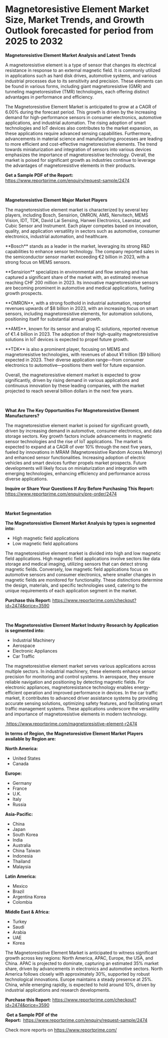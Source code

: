 <p><h1>Magnetoresistive Element Market Size, Market Trends, and Growth Outlook forecasted for period from 2025 to 2032</h1></p><p><strong>Magnetoresistive Element Market Analysis and Latest Trends</strong></p>
<p><p>A magnetoresistive element is a type of sensor that changes its electrical resistance in response to an external magnetic field. It is commonly utilized in applications such as hard disk drives, automotive systems, and various industrial processes due to its sensitivity and precision. These elements can be found in various forms, including giant magnetoresistive (GMR) and tunneling magnetoresistive (TMR) technologies, each offering distinct advantages in performance and efficiency.</p><p>The Magnetoresistive Element Market is anticipated to grow at a CAGR of 6.00% during the forecast period. This growth is driven by the increasing demand for high-performance sensors in consumer electronics, automotive applications, and industrial automation. The rising adoption of smart technologies and IoT devices also contributes to the market expansion, as these applications require advanced sensing capabilities. Furthermore, advancements in material science and manufacturing processes are leading to more efficient and cost-effective magnetoresistive elements. The trend towards miniaturization and integration of sensors into various devices emphasizes the importance of magnetoresistive technology. Overall, the market is poised for significant growth as industries continue to leverage the advantages of magnetoresistive elements in their products.</p></p>
<p><strong>Get a Sample PDF of the Report:&nbsp;</strong> <a href="https://www.reportprime.com/enquiry/request-sample/2474?utm_campaign=2475&utm_medium=2&utm_source=Github&utm_content=ia&utm_term=18032025&utm_id=magnetoresistive-element">https://www.reportprime.com/enquiry/request-sample/2474</a></p>
<p>&nbsp;</p>
<p><strong>Magnetoresistive Element Major Market Players</strong></p>
<p><p>The magnetoresistive element market is characterized by several key players, including Bosch, Sensirion, OMRON, AMS, Nenvitech, MEMS Vision, IDT, TDK, David Lai Sensing, Hanwei Electronics, Leanstar, and Cubic Sensor and Instrument. Each player competes based on innovation, quality, and application versatility in sectors such as automotive, consumer electronics, industrial automation, and healthcare.</p><p>**Bosch** stands as a leader in the market, leveraging its strong R&D capabilities to enhance sensor technology. The company reported sales in the semiconductor sensor market exceeding €2 billion in 2023, with a strong focus on MEMS sensors.</p><p>**Sensirion** specializes in environmental and flow sensing and has captured a significant share of the market with, an estimated revenue reaching CHF 200 million in 2023. Its innovative magnetoresistive sensors are becoming prominent in automotive and medical applications, fueling growth prospects.</p><p>**OMRON**, with a strong foothold in industrial automation, reported revenues upwards of $8 billion in 2023, with an increasing focus on smart sensors, including magnetoresistive elements, for automation solutions, positioning itself for substantial annual growth.</p><p>**AMS**, known for its sensor and analog IC solutions, reported revenue of €1.4 billion in 2023. The adoption of their high-quality magnetoresistive solutions in IoT devices is expected to propel future growth.</p><p>**TDK** is also a prominent player, focusing on MEMS and magnetoresistive technologies, with revenues of about ¥1 trillion ($9 billion) expected in 2023. Their diverse application range—from consumer electronics to automotive—positions them well for future expansion.</p><p>Overall, the magnetoresistive element market is expected to grow significantly, driven by rising demand in various applications and continuous innovation by these leading companies, with the market projected to reach several billion dollars in the next few years.</p></p>
<p>&nbsp;</p>
<p><strong>What Are The Key Opportunities For Magnetoresistive Element Manufacturers?</strong></p>
<p><p>The magnetoresistive element market is poised for significant growth, driven by increasing demand in automotive, consumer electronics, and data storage sectors. Key growth factors include advancements in magnetic sensor technologies and the rise of IoT applications. The market is expected to expand at a CAGR of over 10% through the next five years, fueled by innovations in MRAM (Magnetoresistive Random Access Memory) and enhanced sensor functionalities. Increasing adoption of electric vehicles and smart devices further propels market prospects. Future developments will likely focus on miniaturization and integration with emerging technologies, enhancing efficiency and performance across diverse applications.</p></p>
<p><strong>Inquire or Share Your Questions If Any Before Purchasing This Report:</strong> <a href="https://www.reportprime.com/enquiry/pre-order/2474?utm_campaign=2475&utm_medium=2&utm_source=Github&utm_content=ia&utm_term=18032025&utm_id=magnetoresistive-element">https://www.reportprime.com/enquiry/pre-order/2474</a></p>
<p>&nbsp;</p>
<p><strong>Market Segmentation</strong></p>
<p><strong>The Magnetoresistive Element Market Analysis by types is segmented into:</strong></p>
<p><ul><li>High magnetic field applications</li><li>Low magnetic field applications</li></ul></p>
<p><p>The magnetoresistive element market is divided into high and low magnetic field applications. High magnetic field applications involve sectors like data storage and medical imaging, utilizing sensors that can detect strong magnetic fields. Conversely, low magnetic field applications focus on automotive sensors and consumer electronics, where smaller changes in magnetic fields are monitored for functionality. These distinctions determine the design, materials, and specific technologies used, catering to the unique requirements of each application segment in the market.</p></p>
<p><strong>Purchase this Report:&nbsp;</strong><a href="https://www.reportprime.com/checkout?id=2474&price=3590&utm_campaign=2475&utm_medium=2&utm_source=Github&utm_content=ia&utm_term=18032025&utm_id=magnetoresistive-element">https://www.reportprime.com/checkout?id=2474&price=3590</a></p>
<p>&nbsp;</p>
<p><strong>The Magnetoresistive Element Market Industry Research by Application is segmented into:</strong></p>
<p><ul><li>Industrial Machinery</li><li>Aerospace</li><li>Electronic Appliances</li><li>Car Traffic</li></ul></p>
<p><p>The magnetoresistive element market serves various applications across multiple sectors. In industrial machinery, these elements enhance sensor precision for monitoring and control systems. In aerospace, they ensure reliable navigation and positioning by detecting magnetic fields. For electronic appliances, magnetoresistance technology enables energy-efficient operation and improved performance in devices. In the car traffic market, it contributes to advanced driver assistance systems by providing accurate sensing solutions, optimizing safety features, and facilitating smart traffic management systems. These applications underscore the versatility and importance of magnetoresistive elements in modern technology.</p></p>
<p><a href="https://www.reportprime.com/magnetoresistive-element-r2474?utm_campaign=2475&utm_medium=2&utm_source=Github&utm_content=ia&utm_term=18032025&utm_id=magnetoresistive-element">&nbsp;https://www.reportprime.com/magnetoresistive-element-r2474</a></p>
<p><strong>In terms of Region, the Magnetoresistive Element Market Players available by Region are:</strong></p>
<p>
    <p> <strong> North America: </strong>
        <ul>
            <li>United States</li>
            <li>Canada</li>
        </ul>
        </p> 
    <p> <strong> Europe: </strong>
        <ul>
            <li>Germany</li>
            <li>France</li>
            <li>U.K.</li>
            <li>Italy</li>
            <li>Russia</li>
        </ul>
        </p> 
    <p> <strong> Asia-Pacific: </strong>
        <ul>
            <li>China</li>
            <li>Japan</li>
            <li>South Korea</li>
            <li>India</li>
            <li>Australia</li>
            <li>China Taiwan</li>
            <li>Indonesia</li>
            <li>Thailand</li>
            <li>Malaysia</li>
        </ul>
        </p> 
    <p> <strong> Latin America: </strong>
        <ul>
            <li>Mexico</li>
            <li>Brazil</li>
            <li>Argentina Korea</li>
            <li>Colombia</li>
        </ul>
        </p> 
    <p> <strong> Middle East & Africa: </strong>
        <ul>
            <li>Turkey</li>
            <li>Saudi</li>
            <li>Arabia</li>
            <li>UAE</li>
            <li>Korea</li>
        </ul>
    </p>
    </p>
<p><p>The Magnetoresistive Element Market is anticipated to witness significant growth across key regions: North America, APAC, Europe, the USA, and China. APAC is projected to dominate, capturing an estimated 35% market share, driven by advancements in electronics and automotive sectors. North America follows closely with approximately 30%, supported by robust technological innovations. Europe maintains a steady presence at 25%. China, while emerging rapidly, is expected to hold around 10%, driven by industrial applications and research developments.</p></p>
<p><strong>Purchase this Report: </strong><a href="https://www.reportprime.com/checkout?id=2474&price=3590&utm_campaign=2475&utm_medium=2&utm_source=Github&utm_content=ia&utm_term=18032025&utm_id=magnetoresistive-element">https://www.reportprime.com/checkout?id=2474&price=3590</a></p>
<p>&nbsp;<strong>Get a Sample PDF of the Report:&nbsp;&nbsp;</strong><a href="https://www.reportprime.com/enquiry/request-sample/2474?utm_campaign=2475&utm_medium=2&utm_source=Github&utm_content=ia&utm_term=18032025&utm_id=magnetoresistive-element">https://www.reportprime.com/enquiry/request-sample/2474</a></p>
<p><strong></strong></p>
<p>Check more reports on <a href="https://www.reportprime.com/?utm_campaign=2475&utm_medium=2&utm_source=Github&utm_content=ia&utm_term=18032025&utm_id=magnetoresistive-element">https://www.reportprime.com/</a></p>